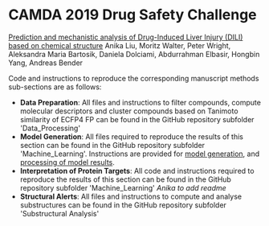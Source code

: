 # CAMDA 2019 Drug Safety Challenge

[Prediction and mechanistic analysis of Drug-Induced Liver Injury (DILI) based on chemical structure](https://www.researchsquare.com/article/rs-16599/v1)
Anika Liu, Moritz Walter, Peter Wright, Aleksandra Maria Bartosik, Daniela Dolciami, Abdurrahman Elbasir, Hongbin Yang, Andreas Bender

Code and instructions to reproduce the corresponding manuscript methods sub-sections are as follows:

* **Data Preparation**: All files and instructions to filter compounds, compute molecular descriptors and cluster compounds based on Tanimoto similarity of ECFP4 FP can be found in the GitHub repository subfolder 'Data_Processing'
* **Model Generation**: All files required to reproduce the results of this section can be found in the GitHub repository subfolder 'Machine_Learning'. Instructions are provided for [model generation](https://github.com/anikaliu/CAMDA-DILI/blob/master/Machine_Learning/code/README_Model_Generation.txt), and [processing of model results](https://github.com/anikaliu/CAMDA-DILI/blob/master/Machine_Learning/code/README_Model_Results_Processing.txt).
* **Interpretation of Protein Targets**: All code and instructions required to reproduce the results of this section can be found in the GitHub repository subfolder 'Machine_Learning' *Anika to add readme*
* **Structural Alerts**: All files and instructions to compute and analyse substructures can be found in the GitHub repository subfolder 'Substructural Analysis'
